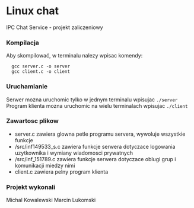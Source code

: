 # Linux chat
IPC Chat Service - projekt zaliczeniowy

### Kompilacja
Aby skompilować, w terminalu nalezy wpisac komendy:
```
  gcc server.c -o server
  gcc client.c -o client
```

### Uruchamianie
Serwer mozna uruchomic tylko w jednym terminalu wpisujac ```./server```
Program klienta mozna uruchomic na wielu terminalach wpisujac ```./client```

### Zawartosc plikow
 - server.c zawiera glowna petle programu servera, wywoluje wszystkie funkcje
 - /src/inf149533_s.c zawiera funkcje serwera dotyczace logowania uzytkownika i wymiany wiadomosci prywatnych
 - /src/inf_151789.c zawiera funkcje serwera dotyczace oblugi grup i komunikacji miedzy nimi
 - client.c zawiera pelny program klienta

### Projekt wykonali
Michal Kowalewski
Marcin Lukomski 

